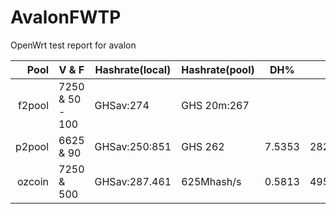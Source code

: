 AvalonFWTP
==========

OpenWrt test report for avalon

|   Pool | V & F           | Hashrate(local) | Hashrate(pool) | 	DH%		   |	FAN			|terperature(C)	|  Platform     |
|-------:|-----------------|-----------------|----------------|----------------|----------------|---------------|---------------|
| f2pool | 7250 & 50 - 100 | GHSav:274       | GHS 20m:267    |				   |				|				| Raspberry Pi 	|
| p2pool | 6625 & 90       | GHSav:250:851   | GHS 262        |    7.5353	   |	2820~3120	|	61~63		| TL-WR703N    	|
| ozcoin | 7250 & 500      | GHSav:287.461   | 625Mhash/s     |	   0.5813	   | 	4950~0		|   60~60       | TL-WR703N     |
